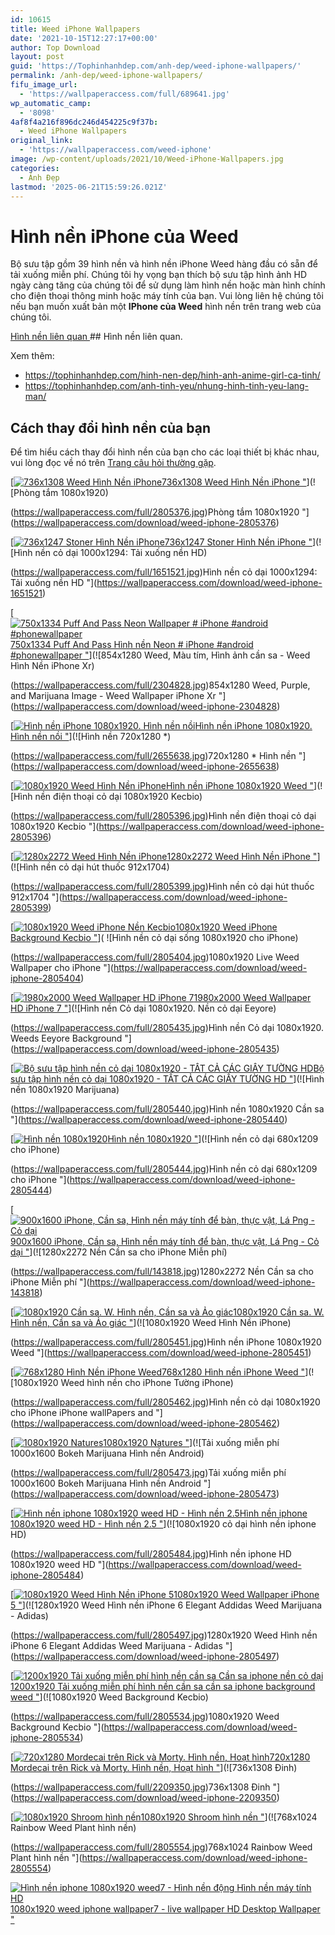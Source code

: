 ```yaml
---
id: 10615
title: Weed iPhone Wallpapers
date: '2021-10-15T12:27:17+00:00'
author: Top Download
layout: post
guid: 'https://Tophinhanhdep.com/anh-dep/weed-iphone-wallpapers/'
permalink: /anh-dep/weed-iphone-wallpapers/
fifu_image_url:
  - 'https://wallpaperaccess.com/full/689641.jpg'
wp_automatic_camp:
  - '8098'
4af8f4a216f896dc246d454225c9f37b:
  - Weed iPhone Wallpapers
original_link:
  - 'https://wallpaperaccess.com/weed-iphone'
image: /wp-content/uploads/2021/10/Weed-iPhone-Wallpapers.jpg
categories:
  - Ảnh Đẹp
lastmod: '2025-06-21T15:59:26.021Z'
---
```

# Hình nền iPhone của Weed

Bộ sưu tập gồm 39 hình nền và hình nền iPhone Weed hàng đầu có sẵn để tải xuống miễn phí. Chúng tôi hy vọng bạn thích bộ sưu tập hình ảnh HD ngày càng tăng của chúng tôi để sử dụng làm hình nền hoặc màn hình chính cho điện thoại thông minh hoặc máy tính của bạn. Vui lòng liên hệ chúng tôi nếu bạn muốn xuất bản một **IPhone của Weed** hình nền trên trang web của chúng tôi.

[Hình nền liên quan ](#related) ## Hình nền liên quan.

   
 Xem thêm:

   
- <https://tophinhanhdep.com/hinh-nen-dep/hinh-anh-anime-girl-ca-tinh/>
- <https://tophinhanhdep.com/anh-tinh-yeu/nhung-hinh-tinh-yeu-lang-man/>

## Cách thay đổi hình nền của bạn

Để tìm hiểu cách thay đổi hình nền của bạn cho các loại thiết bị khác nhau, vui lòng đọc về nó trên [Trang câu hỏi thường gặp](https://tophinhanhdep.com/faq/).

  
[[![736x1308 Weed Hình Nền iPhone](https://wallpaperaccess.com/full/689641.jpg)736x1308 Weed Hình Nền iPhone "](https://wallpaperaccess.com/download/weed-iphone-689641)](![Phòng tắm 1080x1920)

(https://wallpaperaccess.com/full/2805376.jpg)Phòng tắm 1080x1920 "](https://wallpaperaccess.com/download/weed-iphone-2805376)

[[![736x1247 Stoner Hình Nền iPhone](https://wallpaperaccess.com/full/946082.jpg)736x1247 Stoner Hình Nền iPhone "](https://wallpaperaccess.com/download/weed-iphone-946082)](![Hình nền cỏ dại 1000x1294: Tải xuống nền HD)

(https://wallpaperaccess.com/full/1651521.jpg)Hình nền cỏ dại 1000x1294: Tải xuống nền HD "](https://wallpaperaccess.com/download/weed-iphone-1651521)

[[![750x1334 Puff And Pass Neon Wallpaper # iPhone #android #phonewallpaper](https://wallpaperaccess.com/full/177436.jpg)750x1334 Puff And Pass Hình nền Neon # iPhone #android #phonewallpaper "](https://wallpaperaccess.com/download/weed-iphone-177436)](![854x1280 Weed, Màu tím, Hình ảnh cần sa - Weed Hình Nền iPhone Xr)

(https://wallpaperaccess.com/full/2304828.jpg)854x1280 Weed, Purple, and Marijuana Image - Weed Wallpaper iPhone Xr "](https://wallpaperaccess.com/download/weed-iphone-2304828)

[[![Hình nền iPhone 1080x1920.  Hình nền nồi](https://wallpaperaccess.com/full/2805383.jpg)Hình nền iPhone 1080x1920. Hình nền nồi "](https://wallpaperaccess.com/download/weed-iphone-2805383)](![Hình nền 720x1280 *)

(https://wallpaperaccess.com/full/2655638.jpg)720x1280 \* Hình nền "](https://wallpaperaccess.com/download/weed-iphone-2655638)

[[![1080x1920 Weed Hình Nền iPhone](https://wallpaperaccess.com/full/2805386.jpg)Hình nền iPhone 1080x1920 Weed "](https://wallpaperaccess.com/download/weed-iphone-2805386)](![Hình nền điện thoại cỏ dại 1080x1920 Kecbio)

(https://wallpaperaccess.com/full/2805396.jpg)Hình nền điện thoại cỏ dại 1080x1920 Kecbio "](https://wallpaperaccess.com/download/weed-iphone-2805396)

[[![1280x2272 Weed Hình Nền iPhone](https://wallpaperaccess.com/full/2685552.jpg)1280x2272 Weed Hình Nền iPhone "](https://wallpaperaccess.com/download/weed-iphone-2685552)](![Hình nền cỏ dại hút thuốc 912x1704)

(https://wallpaperaccess.com/full/2805399.jpg)Hình nền cỏ dại hút thuốc 912x1704 "](https://wallpaperaccess.com/download/weed-iphone-2805399)

[[![1080x1920 Weed iPhone Nền Kecbio](https://wallpaperaccess.com/full/2805401.jpg)1080x1920 Weed iPhone Background Kecbio "](https://wallpaperaccess.com/download/weed-iphone-2805401)]( ![Hình nền cỏ dại sống 1080x1920 cho iPhone)

(https://wallpaperaccess.com/full/2805404.jpg)1080x1920 Live Weed Wallpaper cho iPhone "](https://wallpaperaccess.com/download/weed-iphone-2805404)

[[![1980x2000 Weed Wallpaper HD iPhone 7](https://wallpaperaccess.com/full/2805427.jpg)1980x2000 Weed Wallpaper HD iPhone 7 "](https://wallpaperaccess.com/download/weed-iphone-2805427)](![Hình nền Cỏ dại 1080x1920.  Nền cỏ dại Eeyore)

(https://wallpaperaccess.com/full/2805435.jpg)Hình nền Cỏ dại 1080x1920. Weeds Eeyore Background "](https://wallpaperaccess.com/download/weed-iphone-2805435)

[[![Bộ sưu tập hình nền cỏ dại 1080x1920 - TẤT CẢ CÁC GIẤY TƯỜNG HD](https://wallpaperaccess.com/full/1276955.jpg)Bộ sưu tập hình nền cỏ dại 1080x1920 - TẤT CẢ CÁC GIẤY TƯỜNG HD "](https://wallpaperaccess.com/download/weed-iphone-1276955)](![Hình nền 1080x1920 Marijuana)

(https://wallpaperaccess.com/full/2805440.jpg)Hình nền 1080x1920 Cần sa "](https://wallpaperaccess.com/download/weed-iphone-2805440)

[[![Hình nền 1080x1920](https://wallpaperaccess.com/full/2805442.jpg)Hình nền 1080x1920 "](https://wallpaperaccess.com/download/weed-iphone-2805442)](![Hình nền cỏ dại 680x1209 cho iPhone)

(https://wallpaperaccess.com/full/2805444.jpg)Hình nền cỏ dại 680x1209 cho iPhone "](https://wallpaperaccess.com/download/weed-iphone-2805444)

[[![900x1600 iPhone, Cần sa, Hình nền máy tính để bàn, thực vật, Lá Png - Cỏ dại](https://wallpaperaccess.com/full/2209358.jpg)900x1600 iPhone, Cần sa, Hình nền máy tính để bàn, thực vật, Lá Png - Cỏ dại "](https://wallpaperaccess.com/download/weed-iphone-2209358)](![1280x2272 Nền Cần sa cho iPhone Miễn phí)

(https://wallpaperaccess.com/full/143818.jpg)1280x2272 Nền Cần sa cho iPhone Miễn phí "](https://wallpaperaccess.com/download/weed-iphone-143818)

[[![1080x1920 Cần sa.  W. Hình nền, Cần sa và Ảo giác](https://wallpaperaccess.com/full/87361.jpg)1080x1920 Cần sa. W. Hình nền, Cần sa và Ảo giác "](https://wallpaperaccess.com/download/weed-iphone-87361)](![1080x1920 Weed Hình Nền iPhone)

(https://wallpaperaccess.com/full/2805451.jpg)Hình nền iPhone 1080x1920 Weed "](https://wallpaperaccess.com/download/weed-iphone-2805451)

[[![768x1280 Hình Nền iPhone Weed](https://wallpaperaccess.com/full/2805457.jpg)768x1280 Hình nền iPhone Weed "](https://wallpaperaccess.com/download/weed-iphone-2805457)](![1080x1920 Weed hình nền cho iPhone Tường iPhone)

(https://wallpaperaccess.com/full/2805462.jpg)Hình nền cỏ dại 1080x1920 cho iPhone iPhone wallPapers and "](https://wallpaperaccess.com/download/weed-iphone-2805462)

[[![1080x1920 Natures](https://wallpaperaccess.com/full/2805470.jpg)1080x1920 Natures "](https://wallpaperaccess.com/download/weed-iphone-2805470)](![Tải xuống miễn phí 1000x1600 Bokeh Marijuana Hình nền Android)

(https://wallpaperaccess.com/full/2805473.jpg)Tải xuống miễn phí 1000x1600 Bokeh Marijuana Hình nền Android "](https://wallpaperaccess.com/download/weed-iphone-2805473)

[[![Hình nền iphone 1080x1920 weed HD - Hình nền 2.5](https://wallpaperaccess.com/full/2805480.jpg)Hình nền iphone 1080x1920 weed HD - Hình nền 2.5 "](https://wallpaperaccess.com/download/weed-iphone-2805480)](![1080x1920 cỏ dại hình nền iphone HD)

(https://wallpaperaccess.com/full/2805484.jpg)Hình nền iphone HD 1080x1920 weed HD "](https://wallpaperaccess.com/download/weed-iphone-2805484)

[[![1080x1920 Weed Hình Nền iPhone 5](https://wallpaperaccess.com/full/2805492.jpg)1080x1920 Weed Wallpaper iPhone 5 "](https://wallpaperaccess.com/download/weed-iphone-2805492)](![1280x1920 Weed Hình nền iPhone 6 Elegant Addidas Weed Marijuana - Adidas)

(https://wallpaperaccess.com/full/2805497.jpg)1280x1920 Weed Hình nền iPhone 6 Elegant Addidas Weed Marijuana - Adidas "](https://wallpaperaccess.com/download/weed-iphone-2805497)

[[![1200x1920 Tải xuống miễn phí hình nền cần sa Cần sa iphone nền cỏ dại](https://wallpaperaccess.com/full/2805499.jpg)1200x1920 Tải xuống miễn phí hình nền cần sa cần sa iphone background weed "](https://wallpaperaccess.com/download/weed-iphone-2805499)](![1080x1920 Weed Background Kecbio)

(https://wallpaperaccess.com/full/2805534.jpg)1080x1920 Weed Background Kecbio "](https://wallpaperaccess.com/download/weed-iphone-2805534)

[[![720x1280 Mordecai trên Rick và Morty.  Hình nền, Hoạt hình](https://wallpaperaccess.com/full/177465.jpg)720x1280 Mordecai trên Rick và Morty. Hình nền, Hoạt hình "](https://wallpaperaccess.com/download/weed-iphone-177465)](![736x1308 Đinh)

(https://wallpaperaccess.com/full/2209350.jpg)736x1308 Đinh "](https://wallpaperaccess.com/download/weed-iphone-2209350)

[[![1080x1920 Shroom hình nền](https://wallpaperaccess.com/full/2805542.jpg)1080x1920 Shroom hình nền "](https://wallpaperaccess.com/download/weed-iphone-2805542)](![768x1024 Rainbow Weed Plant hình nền)

(https://wallpaperaccess.com/full/2805554.jpg)768x1024 Rainbow Weed Plant hình nền "](https://wallpaperaccess.com/download/weed-iphone-2805554)

[![Hình nền iphone 1080x1920 weed7 - Hình nền động Hình nền máy tính HD](https://wallpaperaccess.com/full/2805566.jpg)1080x1920 weed iphone wallpaper7 - live wallpaper HD Desktop Wallpaper "](https://wallpaperaccess.com/download/weed-iphone-2805566)
